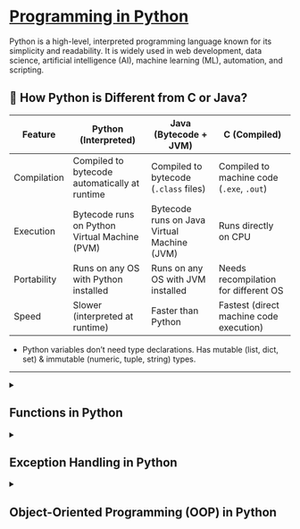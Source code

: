 # [Programming in Python](https://github.com/kvinay7/Programming-in-Python/blob/main/Programming%20in%20Python.docx)
Python is a high-level, interpreted programming language known for its simplicity and readability. It is widely used in web development, data science, artificial intelligence (AI), machine learning (ML), automation, and scripting.

## 🔹 **How Python is Different from C or Java?**  
| Feature | Python (Interpreted) | Java (Bytecode + JVM) | C (Compiled) |
|---------|----------------------|----------------------|-------------|
| Compilation | Compiled to bytecode automatically at runtime | Compiled to bytecode (`.class` files) | Compiled to machine code (`.exe`, `.out`) |
| Execution | Bytecode runs on Python Virtual Machine (PVM) | Bytecode runs on Java Virtual Machine (JVM) | Runs directly on CPU |
| Portability | Runs on any OS with Python installed | Runs on any OS with JVM installed | Needs recompilation for different OS |
| Speed | Slower (interpreted at runtime) | Faster than Python | Fastest (direct machine code execution) |
- Python variables don’t need type declarations. Has mutable (list, dict, set) & immutable (numeric, tuple, string) types.
---

<details>
  <summary><h2>Functions in Python</h2></summary>

  A **function** is a reusable block of code that performs a specific task. Python provides **built-in functions** (e.g., `print()`, `len()`, `sum()`) and allows users to create **custom functions**.

### **1️⃣ Defining and Calling Functions**  
#### **🔹 Basic Function**
```python
def greet():
    print("Hello, World!")

greet()  # Output: Hello, World!
```
✅ Use `def` keyword to define a function.  
✅ Call the function using its name followed by `()`.  

---

### **2️⃣ Function Parameters and Arguments**
#### **🔹 Function with Parameters**
```python
def greet(name):
    print(f"Hello, {name}!")

greet("Alice")  # Output: Hello, Alice!
```
✅ Parameters are **placeholders** inside function definitions.  
✅ Arguments are **actual values** passed to the function.  

---

#### **🔹 Default Parameter Values**
```python
def greet(name="Guest"):
    print(f"Hello, {name}!")

greet()        # Output: Hello, Guest!
greet("Bob")   # Output: Hello, Bob!
```
✅ If no argument is provided, the **default value is used**.  

---

#### **🔹 Return Statement**
```python
def add(a, b):
    return a + b

result = add(5, 3)
print(result)  # Output: 8
```
✅ **`return`** sends a result back to the caller.  
✅ Functions without `return` return `None` by default.  

---

### **3️⃣ Types of Function Arguments**
Python allows **different types of arguments** for flexibility.  

#### **🔹 1. Positional Arguments**  
Values are assigned based on their **position**.  
```python
def describe_pet(name, species):
    print(f"{name} is a {species}")

describe_pet("Buddy", "dog")  # Output: Buddy is a dog
```

---

#### **🔹 2. Keyword Arguments**
Arguments are passed using **key=value** pairs.  
```python
describe_pet(species="cat", name="Whiskers")  
# Output: Whiskers is a cat
```
✅ Order **does not matter** in keyword arguments.  

---

#### **🔹 3. Arbitrary Arguments (`*args`)**
Used when the number of arguments is **unknown**.  
```python
def sum_numbers(*numbers):
    return sum(numbers)

print(sum_numbers(1, 2, 3, 4))  # Output: 10
```
✅ `*args` collects **multiple arguments** into a **tuple**.  

---

#### **🔹 4. Arbitrary Keyword Arguments (`**kwargs`)**
Used when the number of **keyword arguments** is **unknown**.  
```python
def display_info(**info):
    for key, value in info.items():
        print(f"{key}: {value}")

display_info(name="Alice", age=25, city="New York")
```
✅ `**kwargs` collects multiple **keyword arguments** into a **dictionary**.  

---

### **4️⃣ Lambda (Anonymous) Functions**
Lambda functions are **one-liner** functions used for **small operations**.  

```python
# Regular Function
def square(x):
    return x * x

# Lambda Function
square = lambda x: x * x

print(square(5))  # Output: 25
```
✅ **No `def`, just `lambda parameters: expression`**.  
✅ Used in **sorting, filtering, and functional programming**.  

---

### **5️⃣ Higher-Order Functions**
Functions that take **other functions as arguments**.

#### **🔹 `map()` – Apply Function to Each Item**
```python
numbers = [1, 2, 3, 4]
squared = list(map(lambda x: x * x, numbers))
print(squared)  # Output: [1, 4, 9, 16]
```
✅ `map()` applies a function to **each element** of a sequence.  

---

#### **🔹 `filter()` – Filter Elements Based on Condition**
```python
numbers = [1, 2, 3, 4, 5, 6]
even_numbers = list(filter(lambda x: x % 2 == 0, numbers))
print(even_numbers)  # Output: [2, 4, 6]
```
✅ `filter()` keeps only the **True** values.  

---

### **6️⃣ Nested & Recursive Functions**
#### **🔹 Nested Functions**
A function inside another function.  
```python
def outer():
    def inner():
        print("Hello from inner function!")
    inner()

outer()
```
✅ **Inner function** can only be called inside **outer function**.  

---

#### **🔹 Recursive Functions**
A function **calls itself** for problems like factorial, Fibonacci, etc.  
```python
def factorial(n):
    if n == 1:
        return 1
    return n * factorial(n - 1)

print(factorial(5))  # Output: 120
```
✅ Recursion helps in **divide-and-conquer problems**.  

---

### **7️⃣ Function Decorators (Advanced)**
Decorators modify function behavior **without changing the function itself**.

```python
def decorator(func):
    def wrapper():
        print("Before function call")
        func()
        print("After function call")
    return wrapper

@decorator
def say_hello():
    print("Hello!")

say_hello()
```
✅ `@decorator` is **syntactic sugar** for `say_hello = decorator(say_hello)`.  

---
</details>

<details>
  <summary><h2>Exception Handling in Python</h2></summary>

### **1️⃣ What is Exception Handling?**
Exception handling in Python allows us to **gracefully handle errors** instead of abruptly stopping the program. This is done using `try-except` blocks.

### **2️⃣ Basic `try-except` Example**
```python
try:
    x = 5 / 0  # Division by zero
except ZeroDivisionError:
    print("Cannot divide by zero!")
```
✅ **`try` block** contains the code that may raise an exception.  
✅ **`except` block** handles the error gracefully.  

**🔹 Output:**  
```
Cannot divide by zero!
```

---

### **3️⃣ Handling Multiple Exceptions**
```python
try:
    num = int(input("Enter a number: "))
    result = 10 / num
except ZeroDivisionError:
    print("You cannot divide by zero!")
except ValueError:
    print("Invalid input! Please enter a number.")
```
✅ Multiple `except` blocks can handle **different types of exceptions**.

---

### **4️⃣ Catching Multiple Exceptions in One Block**
```python
try:
    x = int("abc")  # Causes ValueError
except (ValueError, TypeError) as e:
    print(f"An error occurred: {e}")
```
✅ Use a tuple `(Error1, Error2)` to catch **multiple exceptions in one block**.

---

### **5️⃣ Using `else` Block (Runs if No Exception Occurs)**
```python
try:
    num = int(input("Enter a number: "))
    result = 10 / num
except ZeroDivisionError:
    print("You cannot divide by zero!")
else:
    print(f"Result: {result}")  # Runs if no error occurs
```
✅ The `else` block **executes only if no exception occurs**.

---

### **6️⃣ Using `finally` Block (Always Executes)**
```python
try:
    file = open("test.txt", "r")
    content = file.read()
except FileNotFoundError:
    print("File not found!")
finally:
    print("Execution completed!")  # Always runs
```
✅ The `finally` block **always executes** (even if an exception occurs).  
✅ Used for **cleanup operations** like closing files.

---

### **7️⃣ Raising Custom Exceptions (`raise`)**
```python
def check_age(age):
    if age < 18:
        raise ValueError("Age must be 18 or above")
    print("You are eligible.")

try:
    check_age(16)
except ValueError as e:
    print(e)
```
✅ **`raise`** is used to **manually trigger an exception**.

---

### **8️⃣ Creating Custom Exceptions**
```python
class MyException(Exception):
    pass  # Custom exception class

try:
    raise MyException("Something went wrong!")
except MyException as e:
    print(e)
```
✅ You can **define your own exception classes** by inheriting from `Exception`.

---
</details>

<details>
  <summary><h2>Object-Oriented Programming (OOP) in Python</h2></summary>

**Object-Oriented Programming (OOP)** is a programming paradigm that models real-world entities using **classes** and **objects**. Python supports OOP with key principles like **Encapsulation, Inheritance, Polymorphism, and Abstraction**.

---

## **1️⃣ Classes & Objects in Python** 

```python
# Defining a Class
class Car:
    def __init__(self, brand, model):
        self.brand = brand
        self.model = model

    def display_info(self):
        print(f"Car: {self.brand} {self.model}")

# Creating Objects
car1 = Car("Toyota", "Corolla")
car2 = Car("Honda", "Civic")

# Accessing Methods
car1.display_info()  # Output: Car: Toyota Corolla
car2.display_info()  # Output: Car: Honda Civic
```

✅ **`__init__`** is the **constructor** that initializes object attributes.  
✅ **`self`** represents the instance of the class.  

---

## **2️⃣ OOP Pillars in Python**

### **🔹 1. Encapsulation (Data Hiding)**
- Protects data using **private variables** (`__variable`).

```python
class BankAccount:
    def __init__(self, balance):
        self.__balance = balance  # Private variable

    def deposit(self, amount):
        self.__balance += amount

    def get_balance(self):
        return self.__balance

account = BankAccount(1000)
account.deposit(500)
print(account.get_balance())  # Output: 1500
# print(account.__balance)  # Error: Cannot access private variable
```
✅ Use `__variable` to **hide** attributes.  
✅ Provide **getter/setter** methods for controlled access.  

---

### **🔹 2. Inheritance (Code Reusability)**
- A class can **inherit** attributes & methods from another class.

```python
class Animal:
    def speak(self):
        print("Animal speaks")

class Dog(Animal):  # Dog inherits Animal
    def speak(self):
        print("Dog barks")

dog = Dog()
dog.speak()  # Output: Dog barks
```
✅ **Child class (`Dog`) inherits from Parent class (`Animal`)**.  
✅ **Method Overriding** allows modifying behavior.  

---

### **🔹 3. Polymorphism (Multiple Forms)**
- **Method Overriding:** Redefining a method in a child class.

```python
class Bird:
    def sound(self):
        print("Chirping")

class Parrot(Bird):
    def sound(self):
        print("Parrot is talking")

obj = Parrot()
obj.sound()  # Output: Parrot is talking
```

- **Method Overloading** is **not directly supported** but can be simulated using **default arguments**.

```python
class Math:
    def add(self, a, b, c=0):
        return a + b + c

m = Math()
print(m.add(2, 3))       # Output: 5
print(m.add(2, 3, 4))    # Output: 9
```

✅ **Same method name but different behaviors**.  

---

### **🔹 4. Abstraction (Hiding Implementation)**
- Achieved using **abstract classes** (`ABC` module).

```python
from abc import ABC, abstractmethod

class Vehicle(ABC):  # Abstract Class
    @abstractmethod
    def start(self):
        pass  # Abstract Method

class Car(Vehicle):
    def start(self):
        print("Car is starting")

c = Car()
c.start()  # Output: Car is starting
```
✅ **Hides implementation details** and **enforces method implementation** in child classes.  

---

## **3️⃣ Special OOP Features in Python**
### **🔹 1. `super()` - Call Parent Class Constructor**
```python
class Parent:
    def __init__(self):
        print("Parent Constructor")

class Child(Parent):
    def __init__(self):
        super().__init__()  # Calls Parent Constructor
        print("Child Constructor")

c = Child()
# Output:
# Parent Constructor
# Child Constructor
```

---

### **🔹 2. Operator Overloading (`__add__`, `__str__`)**
- Allows **customizing built-in operators** for objects.

```python
class Book:
    def __init__(self, pages):
        self.pages = pages

    def __add__(self, other):
        return self.pages + other.pages  # Overload + operator

book1 = Book(300)
book2 = Book(200)

print(book1 + book2)  # Output: 500
```

---

### **🔹 3. Multiple Inheritance**
- A class can inherit from **multiple parent classes**.

```python
class A:
    def show(self):
        print("Class A")

class B:
    def display(self):
        print("Class B")

class C(A, B):
    pass

obj = C()
obj.show()     # Output: Class A
obj.display()  # Output: Class B
```

✅ Supports multiple inheritance but can lead to **complexity** (use wisely).  

---
</details>

